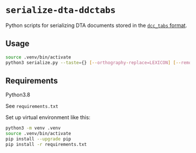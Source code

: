 # `serialize-dta-ddctabs`

Python scripts for serializing DTA documents stored in the [`dcc_tabs`
format](https://kaskade.dwds.de/~moocow/software/ddc/ddc_tabs.html).

## Usage

```bash
source .venv/bin/activate
python3 serialize.py --taste={} [--orthography-replace=LEXICON] [--remove-unwanted-spaces]
```




## Requirements

Python3.8

See `requirements.txt`

Set up virtual environment like this:

```bash
python3 -m venv .venv
source .venv/bin/activate
pip install --upgrade pip
pip install -r requirements.txt
```


